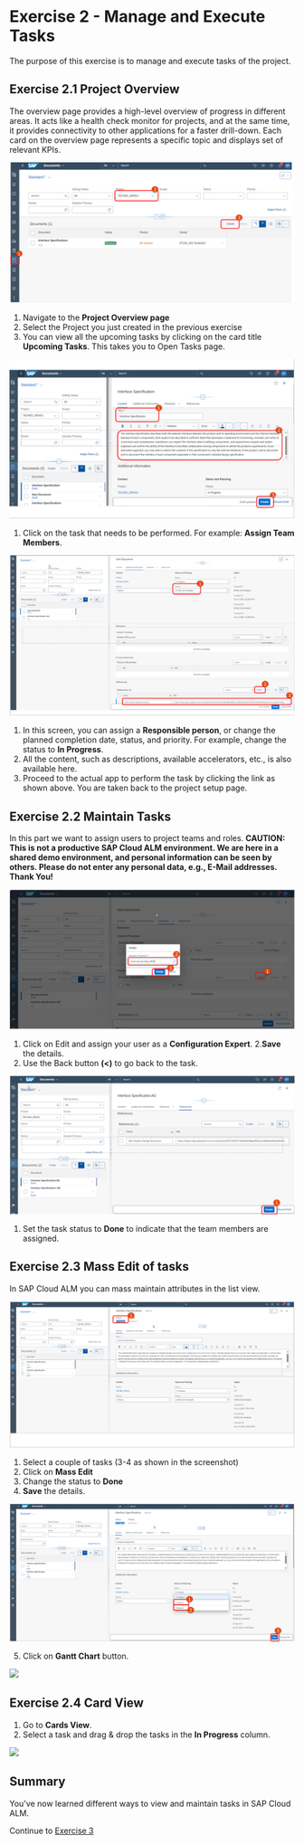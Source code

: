 # Exercise 2 - Manage and Execute Tasks

The purpose of this exercise is to manage and execute tasks of the project.

## Exercise 2.1 Project Overview
The overview page provides a high-level overview of progress in different areas. It acts like a health check monitor for projects, and at the same time, it provides connectivity to other applications for a faster drill-down. Each card on the overview page represents a specific topic and displays set of relevant KPIs.

![](../01.png)

1. Navigate to the **Project Overview page**
2. Select the Project you just created in the previous exercise
3. You can view all the upcoming tasks by clicking on the card title **Upcoming Tasks**. This takes you to Open Tasks page.
   
![](../02.png)

1. Click on the task that needs to be performed. For example: **Assign Team Members**.
   
![](../03.png)

1. In this screen, you can assign a **Responsible person**, or change the planned completion date, status, and priority. For example, change the status to **In Progress**.
2. All the content, such as descriptions, available accelerators, etc., is also available here.
3. Proceed to the actual app to perform the task by clicking the link as shown above. You are taken back to the project setup page.


## Exercise 2.2 Maintain Tasks

In this part we want to assign users to project teams and roles.
**CAUTION: This is not a productive SAP Cloud ALM environment. We are here in a shared demo environment, and personal information can be seen by others. Please do not enter any personal data, e.g., E-Mail addresses. Thank You!**

![](../04.png)

1. Click on Edit and assign your user as a **Configuration Expert**.
2.**Save** the details.
3. Use the Back button **(<)** to go back to the task.

![](../05.png)

1. Set the task status to **Done** to indicate that the team members are assigned.
   
## Exercise 2.3 Mass Edit of tasks
In SAP Cloud ALM you can mass maintain attributes in the list view.

![](../06.png)

1. Select a couple of tasks (3-4 as shown in the screenshot)
2. Click on **Mass Edit**
3. Change the status to **Done**
4. **Save** the details.

![](../07.png)

5. Click on **Gantt Chart** button.

![](../08.png)

## Exercise 2.4 Card View
1. Go to **Cards View**.
2. Select a task and drag & drop the tasks in the **In Progress** column.

![](../09.png)
   
## Summary

You've now learned different ways to view and maintain tasks in SAP Cloud ALM.

Continue to [Exercise 3](../EX3/EXCERCISE_3.md)


